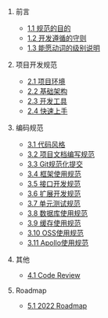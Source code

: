 1. 前言
    * [1.1 规范的目的](zh-cn/README.md)
    * [1.2 开发遵循的守则](zh-cn/rules.md)
    * [1.3 能愿动词的级别说明](zh-cn/illustrations.md)

2. 项目开发规范
    * [2.1 项目环境](zh-cn/base/environment.md)
    * [2.2 基础架构](zh-cn/base/framework.md)
    * [2.3 开发工具](zh-cn/base/tools.md)
    * [2.4 快速上手](zh-cn/base/quick-start.md)


3. 编码规范
    * [3.1 代码风格](zh-cn/standard/code-style.md)
    * [3.2 项目文档编写规范](zh-cn/standard/document.md)
    * [3.3 Git规范化提交](zh-cn/standard/git.md)
    * [3.4 框架使用规范](zh-cn/standard/framework-guide.md)
    * [3.5 接口开发规范](zh-cn/standard/api-guide.md)
    * [3.6 扩展开发规范](zh-cn/standard/plugin-guide.md)
    * [3.7 单元测试规范](zh-cn/standard/unit-test-guide.md)
    * [3.8 数据库使用规范](zh-cn/standard/mysql.md)
    * [3.9 缓存使用规范](zh-cn/standard/cache.md)
    * [3.10 OSS使用规范](zh-cn/standard/oss.md)
    * [3.11 Apollo使用规范](zh-cn/standard/apollo.md)


4. 其他
    * [4.1 Code Review](zh-cn/code-review.md)

5. Roadmap
    * [5.1 2022 Roadmap](zh-cn/roadmap.md)
